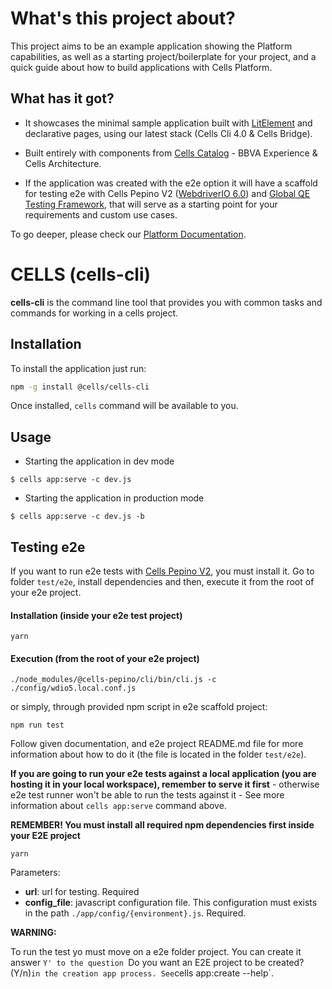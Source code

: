 # What's this project about?

This project aims to be an example application showing the Platform capabilities, as well as a starting project/boilerplate for your project, and a quick guide about how to build applications with Cells Platform.

## What has it got?

- It showcases the minimal sample application built with [LitElement](https://lit.dev/) and declarative pages, using our latest stack (Cells Cli 4.0 & Cells Bridge).

- Built entirely with components from [Cells Catalog](https://au-bbva-andromeda.appspot.com/api/projects/au-bbva-cells-platform/segments/au-bbva-cells-artefacts/resources/cells/apps/bbva_gl_catalog/cells-catalog/master/cellsapp/pr/vulcanize/index.html#!/) - BBVA Experience & Cells Architecture.

- If the application was created with the e2e option it will have a scaffold for testing e2e with Cells Pepino V2 ([WebdriverIO 6.0](https://v6.webdriver.io/)) and [Global QE Testing Framework](https://globaldevtools.bbva.com/bitbucket/projects/BGT/repos/e2e-js-framework/browse), that will serve as a starting point for your requirements and custom use cases.

To go deeper, please check our [Platform Documentation](https://platform.bbva.com/en-us/developers/engines/cells/documentation/getting-started/what-is-cells).


# CELLS (**cells-cli**)

**cells-cli** is the command line tool that provides you with common tasks and commands for working in a cells project.

## Installation

To install the application just run:

~~~sh
npm -g install @cells/cells-cli
~~~

Once installed, `cells` command will be available to you.

## Usage

* Starting the application in dev mode

~~~
$ cells app:serve -c dev.js
~~~

* Starting the application in production mode

~~~
$ cells app:serve -c dev.js -b
~~~


## <a name="e2e"></a>Testing e2e

If you want to run e2e tests with [Cells Pepino V2](https://platform.bbva.com/en-us/developers/engines/cells/documentation/testing/cells-pepino-v2), you must install it. Go to folder `test/e2e`, install dependencies and then, execute it from the root of your e2e project.

#### Installation (inside your e2e test project)

```shell
yarn
```

#### Execution (from the root of your e2e project)

```shell
./node_modules/@cells-pepino/cli/bin/cli.js -c ./config/wdio5.local.conf.js
```

or simply, through provided npm script in e2e scaffold project:

```shell
npm run test
```

Follow given documentation, and e2e project README.md file for more information about how to do it (the file is located in the folder `test/e2e`).

__If you are going to run your e2e tests against a local application (you are hosting it in your local workspace), remember to serve it first__ - otherwise e2e test runner won't be able to run the tests against it - See more information about `cells app:serve` command above.

__REMEMBER! You must install all required npm dependencies first inside your E2E project__

```shell
yarn
```

Parameters:

- **url**: url for testing. Required
- **config_file**: javascript configuration file. This configuration must exists in the path `./app/config/{environment}.js`. Required.

**WARNING:**

To run the test yo must move on a e2e folder project. You can create it answer `Y' to the question
`Do you want an E2E project to be created? (Y/n)` in the creation app process.
See `cells app:create --help`.